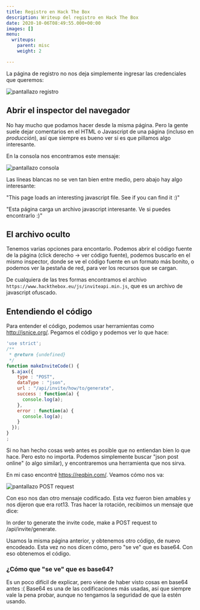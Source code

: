 ```yaml
---
title: Registro en Hack The Box
description: Writeup del registro en Hack The Box
date: 2020-10-06T08:49:55.000+00:00
images: []
menu:
  writeups:
    parent: misc
    weight: 2

---
```

La página de registro no nos deja simplemente ingresar las credenciales que queremos:

![pantallazo registro](../registro.png)

## Abrir el inspector del navegador

No hay mucho que podamos hacer desde la misma página. Pero la gente suele dejar comentarios en el HTML o Javascript de una página (incluso en _producción_), así que siempre es bueno ver si es que pillamos algo interesante.

En la consola nos encontramos este mensaje:

![pantallazo consola](../consola.png)

Las líneas blancas no se ven tan bien entre medio, pero abajo hay algo interesante:

"This page loads an interesting javascript file. See if you can find it :)"

"Esta página carga un archivo javascript interesante. Ve si puedes encontrarlo :)"

## El archivo oculto

Tenemos varias opciones para encontarlo. Podemos abrir el código fuente de la página (click derecho -> ver código fuente), podemos buscarlo en el mismo inspector, donde se ve el código fuente en un formato más bonito, o podemos ver la pestaña de red, para ver los recursos que se cargan.

De cualquiera de las tres formas encontramos el archivo `https://www.hackthebox.eu/js/inviteapi.min.js`, que es un archivo de javascript ofuscado.

## Entendiendo el código

Para entender el código, podemos usar herramientas como http://jsnice.org/. Pegamos el código y podemos ver lo que hace:

```js
'use strict';
/**
 * @return {undefined}
 */
function makeInviteCode() {
  $.ajax({
    type : "POST",
    dataType : "json",
    url : "/api/invite/how/to/generate",
    success : function(a) {
      console.log(a);
    },
    error : function(a) {
      console.log(a);
    }
  });
}
;
```

Si no han hecho cosas web antes es posible que no entiendan bien lo que hace. Pero esto no importa. Podemos simplemente buscar "json post online" (o algo similar), y encontraremos una herramienta que nos sirva.

En mi caso encontré https://reqbin.com/. Veamos cómo nos va:

![pantallazo POST request](../post.png)

Con eso nos dan otro mensaje codificado. Esta vez fueron bien amables y nos dijeron que era rot13. Tras hacer la rotación, recibimos un mensaje que dice:

In order to generate the invite code, make a POST request to \/api\/invite\/generate.

Usamos la misma página anterior, y obtenemos otro código, de nuevo encodeado. Esta vez no nos dicen cómo, pero "se ve" que es base64. Con eso obtenemos el código.

### ¿Cómo que "se ve" que es base64?

Es un poco difícil de explicar, pero viene de haber visto cosas en base64 antes :( Base64 es una de las codificaciones más usadas, así que siempre vale la pena probar, aunque no tengamos la seguridad de que la estén usando.